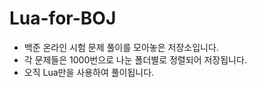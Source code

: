 # Lua-for-BOJ

+ 백준 온라인 시험 문제 풀이를 모아놓은 저장소입니다.
+ 각 문제들은 1000번으로 나눈 폴더별로 정렬되어 저장됩니다.
+ 오직 Lua만을 사용하여 풀이됩니다.
